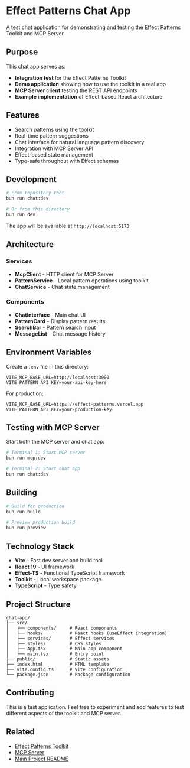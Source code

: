 # Effect Patterns Chat App

A test chat application for demonstrating and testing the Effect Patterns Toolkit and MCP Server.

## Purpose

This chat app serves as:
- **Integration test** for the Effect Patterns Toolkit
- **Demo application** showing how to use the toolkit in a real app
- **MCP Server client** testing the REST API endpoints
- **Example implementation** of Effect-based React architecture

## Features

- Search patterns using the toolkit
- Real-time pattern suggestions
- Chat interface for natural language pattern discovery
- Integration with MCP Server API
- Effect-based state management
- Type-safe throughout with Effect schemas

## Development

```bash
# From repository root
bun run chat:dev

# Or from this directory
bun run dev
```

The app will be available at `http://localhost:5173`

## Architecture

### Services

- **McpClient** - HTTP client for MCP Server
- **PatternService** - Local pattern operations using toolkit
- **ChatService** - Chat state management

### Components

- **ChatInterface** - Main chat UI
- **PatternCard** - Display pattern results
- **SearchBar** - Pattern search input
- **MessageList** - Chat message history

## Environment Variables

Create a `.env` file in this directory:

```env
VITE_MCP_BASE_URL=http://localhost:3000
VITE_PATTERN_API_KEY=your-api-key-here
```

For production:
```env
VITE_MCP_BASE_URL=https://effect-patterns.vercel.app
VITE_PATTERN_API_KEY=your-production-key
```

## Testing with MCP Server

Start both the MCP server and chat app:

```bash
# Terminal 1: Start MCP server
bun run mcp:dev

# Terminal 2: Start chat app
bun run chat:dev
```

## Building

```bash
# Build for production
bun run build

# Preview production build
bun run preview
```

## Technology Stack

- **Vite** - Fast dev server and build tool
- **React 19** - UI framework
- **Effect-TS** - Functional TypeScript framework
- **Toolkit** - Local workspace package
- **TypeScript** - Type safety

## Project Structure

```
chat-app/
├── src/
│   ├── components/     # React components
│   ├── hooks/          # React hooks (useEffect integration)
│   ├── services/       # Effect services
│   ├── styles/         # CSS styles
│   ├── App.tsx         # Main app component
│   └── main.tsx        # Entry point
├── public/             # Static assets
├── index.html          # HTML template
├── vite.config.ts      # Vite configuration
└── package.json        # Package configuration
```

## Contributing

This is a test application. Feel free to experiment and add features to test different aspects of the toolkit and MCP server.

## Related

- [Effect Patterns Toolkit](../toolkit/README.md)
- [MCP Server](../../services/mcp-server/README.md)
- [Main Project README](../../README.md)
